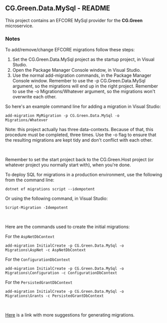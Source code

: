 
## CG.Green.Data.MySql - README

This project contains an EFCORE MySql provider for the **CG.Green** microservice.

### Notes

To add/remove/change EFCORE migrations follow these steps:
    
1. Set the CG.Green.Data.MySql project as the startup project, in Visual Studio.
2. Open the Package Manager Console window, in Visual Studio.
3. Use the normal add-migration commands, in the Package Manager Console window. Remember to use the -p CG.Green.Data.MySql argument, so the migrations will end up in the right project. Remember to use the -o Migrations/Whatever argument, so the migrations won't overwrite each other.

So here's an example command line for adding a migration in Visual Studio: 
```
add-migration MyMigration -p CG.Green.Data.MySql -o Migrations/Whatever
```

Note: this project actually has three data-contexts. Because of that, this procedure must be completed, three times. Use the -o flag to ensure that the resulting migrations are kept tidy and don't conflict with each other.

<br />

Remember to set the start project back to the CG.Green.Host project (or whatever project you normally start with), when you're done.

To deploy SQL for migrations in a production environment, use the following from the command line:

```
dotnet ef migrations script --idempotent
```

Or using the following command, in Visual Studio:

```
Script-Migration -Idempotent
```

<br />

Here are the commands used to create the initial migrations:

For the `AspNetDbContext`
```
add-migration InitialCreate -p CG.Green.Data.MySql -o Migrations\AspNet -c AspNetDbContext
```

For the `ConfigurationDbContext`
```
add-migration InitialCreate -p CG.Green.Data.MySql -o Migrations\Configuration -c ConfigurationDbContext
```

For the `PersistedGrantDbContext`
```
add-migration InitialCreate -p CG.Green.Data.MySql -o Migrations\Grants -c PersistedGrantDbContext
```

<br />

[Here](https://learn.microsoft.com/en-us/ef/core/managing-schemas/migrations/applying?tabs=vs) is a link with more suggestions for generating migrations.





